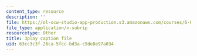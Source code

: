 ```yaml
---
content_type: resource
description: ''
file: https://ol-ocw-studio-app-production.s3.amazonaws.com/courses/6-042j-mathematics-for-computer-science-spring-2015/63cc3c3f26ca5fccbd3ac9de8e97a034_yzKPotFLfsc.vtt
file_type: application/x-subrip
resourcetype: Other
title: 3play caption file
uid: 63cc3c3f-26ca-5fcc-bd3a-c9de8e97a034
---
```

